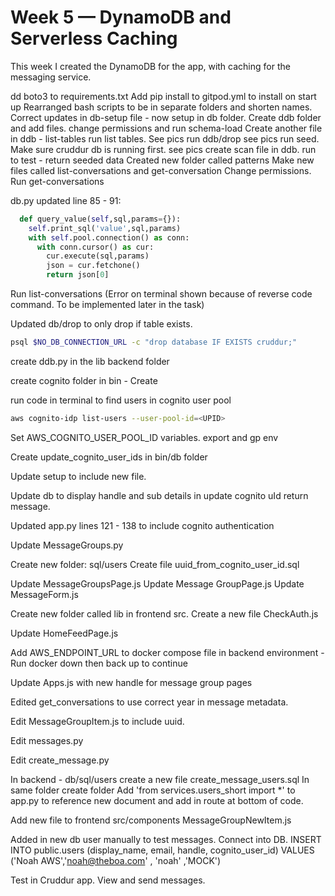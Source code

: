 # Week 5 — DynamoDB and Serverless Caching

This week I created the DynamoDB for the app, with caching for the messaging service. 

dd boto3 to requirements.txt
Add pip install to gitpod.yml to install on start up
Rearranged bash scripts to be in separate folders and shorten names.
Correct updates in db-setup file - now setup in db folder.
Create ddb folder and add files. 
change permissions and run schema-load
Create another file in ddb - list-tables
run list tables. See pics
run ddb/drop see pics
run seed. Make sure cruddur db is running first. see pics
create scan file in ddb. run to test - return seeded data
Created new folder called patterns
Make new files called list-conversations and get-conversation
Change permissions. Run get-conversations

db.py updated line 85 - 91:

```py
  def query_value(self,sql,params={}):
    self.print_sql('value',sql,params)
    with self.pool.connection() as conn:
      with conn.cursor() as cur:
        cur.execute(sql,params)
        json = cur.fetchone()
        return json[0]
```

Run list-conversations (Error on terminal shown because of reverse code command. To be implemented later in the task)

Updated db/drop to only drop if table exists. 
```sh
psql $NO_DB_CONNECTION_URL -c "drop database IF EXISTS cruddur;"
```

create ddb.py in the lib backend folder

create cognito folder in bin - Create 

run code in terminal to find users in cognito user pool
```sh
aws cognito-idp list-users --user-pool-id=<UPID>
```
Set AWS_COGNITO_USER_POOL_ID variables. export and gp env

Create update_cognito_user_ids in bin/db folder

Update setup to include new file.

Update db to display handle and sub details in update cognito uId return message.

Updated app.py lines 121 - 138 to include cognito authentication

Update MessageGroups.py

Create new folder: sql/users
Create file uuid_from_cognito_user_id.sql

Update MessageGroupsPage.js
Update Message GroupPage.js
Update MessageForm.js

Create new folder called lib in frontend src.
Create a new file CheckAuth.js

Update HomeFeedPage.js

Add AWS_ENDPOINT_URL to docker compose file in backend environment - Run docker down then back up to continue

Update Apps.js with new handle for message group pages

Edited get_conversations to use correct year in message metadata. 

Edit MessageGroupItem.js to include uuid. 

Edit messages.py

Edit create_message.py

In backend - db/sql/users create a new file create_message_users.sql
In same folder create folder 
Add 'from services.users_short import *' to app.py to reference new document and add in route at bottom of code. 

Add new file to frontend src/components MessageGroupNewItem.js

Added in new db user manually to test messages. 
Connect into DB. 
INSERT INTO public.users (display_name, email, handle, cognito_user_id)
VALUES
('Noah AWS','noah@theboa.com' , 'noah' ,'MOCK')

Test in Cruddur app. 
View and send messages. 

